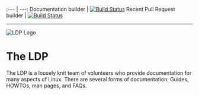 :--- | ---:
Documentation builder | [![Build Status](https://img.shields.io/endpoint.svg?url=https%3A%2F%2Factions-badge.atrox.dev%2FtLDP%2FLDP%2Fbadge%3Fref%3Dmaster&style=flat)](https://actions-badge.atrox.dev/tLDP/LDP/goto?ref=master)
Recent Pull Request builder | [![Build Status](https://drone.tldp.org/api/badges/tLDP/LDP/status.svg)](https://drone.tldp.org/tLDP/LDP)

---

![LDP Logo](https://tldp.org/images/ldp.gif)

# The LDP

The LDP is a loosely knit team of volunteers who provide documentation for many aspects of Linux. There are several forms of documentation: Guides, HOWTOs, man pages, and FAQs.

